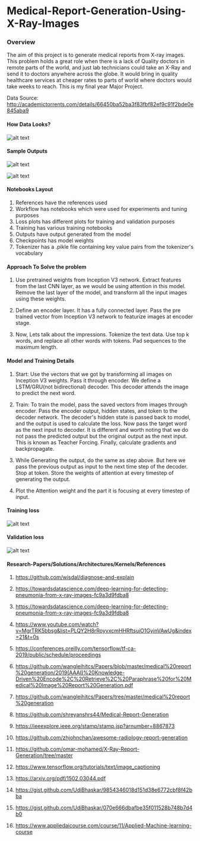 # Medical-Report-Generation-Using-X-Ray-Images

### Overview
The aim of this project is to generate medical reports from X-ray images. This problem holds a great role when there is a lack of Quality doctors in remote parts of the world, and just lab technicians could take an X-Ray and send it to doctors anywhere across the globe.  It would bring in quality healthcare services at cheaper rates to parts of world where doctors would take weeks to reach.
This is my final year Major Project. 

Data Source: http://academictorrents.com/details/66450ba52ba3f83fbf82ef9c91f2bde0e845aba9
#### How Data Looks?
![alt text](https://github.com/sawarn69/Medical-Report-Generation-Using-X-Ray-Images/blob/master/Data_format.png)


#### Sample Outputs
![alt text](https://github.com/sawarn69/Medical-Report-Generation-Using-X-Ray-Images/blob/master/Outputs/CXR2536_IM-1049-1001_result.png)


![alt text](https://github.com/sawarn69/Medical-Report-Generation-Using-X-Ray-Images/blob/master/Outputs/CXR2689_IM-1160-1002001_result.png)

#### Notebooks Layout
1. References have the references used
2. Workflow has notebooks which were  used for experiments and tuning purposes
3. Loss plots has different plots for training and validation purposes
4. Training has various training notebooks
5. Outputs have output generated from the model
6. Checkpoints has model weights
7. Tokenizer has a .pikle file containing key value pairs from the tokenizer's vocabulary

#### Approach To Solve the problem

1. Use pretrained  weights from Inception V3 network. Extract features from the last CNN layer, as we would be using attention in this model.  Remove the last layer of the model, and transform all the input images using these weights. 

2. Define an encoder layer. It has a fully connected layer. Pass the pre trained vector  from Inception V3 network to featurize images at encoder stage. 

3. Now, Lets talk about the impressions. Tokenize the text data. Use top k words, and replace all other words with <UNK> tokens.  Pad sequences to the maximum length. 

#### Model and Training Details

1.  Start: Use the vectors that we got by transforming all images on Inception V3 weights. Pass it through encoder. We define a LSTM/GRU(not bidirectional) decoder. This decoder attends the image to predict the next word. 

2.  Train: To train the model, pass the saved vectors from images through encoder. Pass the encoder output, hidden states, and <start> token to the decoder network. The decoder's hidden state is passed back to model, and the output is used to calculate the loss. Now pass the target word as the next input to decoder. It is different and worth noting that we do not pass the predicted output but the original output as the next input. This is known as Teacher Forcing. Finally, calculate gradients and backpropagate. 

3.  While Generating the output, do the same as step above. But here we pass the previous output as input to the next time step of the decoder.  Stop at <end> token. Store the weights of attention at every timestep of generating the output. 

4.  Plot the Attention weight and the part it is focusing at every timestep of input. 

#### Training loss
![alt text](https://github.com/sawarn69/Medical-Report-Generation-Using-X-Ray-Images/blob/master/losses_plots/While%20experimenting/epoch_train_loss.jpg)
#### Validation loss
![alt text](https://github.com/sawarn69/Medical-Report-Generation-Using-X-Ray-Images/blob/master/losses_plots/While%20experimenting/epoch_val_loss.jpg)
#### Research-Papers/Solutions/Architectures/Kernels/References

1. https://github.com/wisdal/diagnose-and-explain

2. https://towardsdatascience.com/deep-learning-for-detecting-pneumonia-from-x-ray-images-fc9a3d9fdba8

3. https://towardsdatascience.com/deep-learning-for-detecting-pneumonia-from-x-ray-images-fc9a3d9fdba8

4. https://www.youtube.com/watch?v=MgrTRK5bbsg&list=PLQY2H8rRoyvxcmHHRftsuiO1GyinVAwUg&index=21&t=0s

5. https://conferences.oreilly.com/tensorflow/tf-ca-2019/public/schedule/proceedings

6. https://github.com/wangleihitcs/Papers/blob/master/medical%20report%20generation/2019(AAAI)%20Knowledge-Driven%20Encode%2C%20Retrieve%2C%20Paraphrase%20for%20Medical%20Image%20Report%20Generation.pdf

7. https://github.com/wangleihitcs/Papers/tree/master/medical%20report%20generation

8. https://github.com/shreyanshrs44/Medical-Report-Generation

9. https://ieeexplore.ieee.org/stamp/stamp.jsp?arnumber=8867873

10. https://github.com/zhjohnchan/awesome-radiology-report-generation

11. https://github.com/omar-mohamed/X-Ray-Report-Generation/tree/master

12. https://www.tensorflow.org/tutorials/text/image_captioning

13. https://arxiv.org/pdf/1502.03044.pdf

14. https://gist.github.com/UdiBhaskar/9854346018d151d38e6772cbf8f42bba

15. https://gist.github.com/UdiBhaskar/070e666dbafbe35f011528b748b7d4b0

16. https://www.appliedaicourse.com/course/11/Applied-Machine-learning-course



